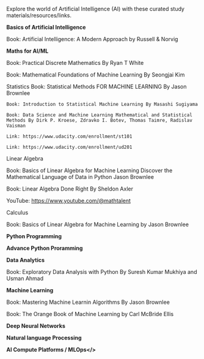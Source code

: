 Explore the world of Artificial Intelligence (AI) with these curated study materials/resources/links. 

<b>Basics of Artificial Intelligence</b>

   Book: Artificial Intelligence: A Modern Approach by Russell & Norvig

<b>Maths for AI/ML</b>

  Book: Practical Discrete Mathematics By Ryan T White

  Book: Mathematical Foundations of Machine Learning By Seongjai Kim

  Statistics 
    Book: Statistical Methods FOR MACHINE LEARNING By Jason Brownlee
    
    Book: Introduction to Statistical Machine Learning By Masashi Sugiyama

    Book: Data Science and Machine Learning Mathematical and Statistical Methods By Dirk P. Kroese, Zdravko I. Botev, Thomas Taimre, Radislav Vaisman
  
    Link: https://www.udacity.com/enrollment/st101  
  
    Link: https://www.udacity.com/enrollment/ud201

  Linear Algebra 

  Book: Basics of Linear Algebra for Machine Learning Discover the Mathematical Language of Data in Python Jason Brownlee

  Book: Linear Algebra Done Right By Sheldon Axler

  YouTube: https://www.youtube.com/@mathtalent
  
  Calculus

  Book: Basics of Linear Algebra for Machine Learning by Jason Brownlee

<b>Python Programming</b>

<b>Advance Python Proramming</b>

<b>Data Analytics</b>

  Book: Exploratory Data Analysis with Python By Suresh Kumar Mukhiya and Usman Ahmad
  

<b>Machine Learning</b>

Book: Mastering Machine Learnin Algorithms By Jason Brownlee

Book: The Orange Book of Machine Learning by Carl McBride Ellis

<b>Deep Neural Networks</b>

<b>Natural language Processing</b>

<b>AI Compute Platforms / MLOps</></b>



